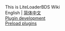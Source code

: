 This is LiteLoaderBDS Wiki  
English | [简体中文](主页)  
[Plugin development](Plugin-development)  
[Preload plugins](Preload-plugins)